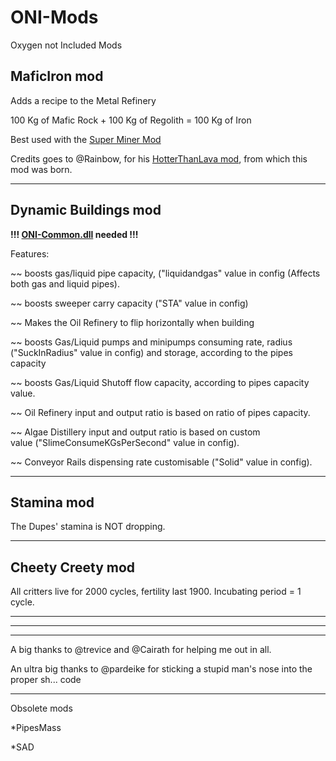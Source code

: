 # ONI-Mods
Oxygen not Included Mods

MaficIron mod 
----
Adds a recipe to the Metal Refinery

100 Kg of Mafic Rock + 100 Kg of Regolith = 100 Kg of Iron

Best used with the [Super Miner Mod](https://github.com/javisar/ONI-Modloader-Mods/tree/master/Mods)

Credits goes to @Rainbow, for his [HotterThanLava mod](https://github.com/rainbowdesign/OxygenNotIncluded-Mods), from which this mod was born.

-------------
Dynamic Buildings mod
----

**!!! [ONI-Common.dll](https://github.com/javisar/ONI-Modloader-Mods/tree/master/Mods) needed !!!** 

Features:

~~ boosts gas/liquid pipe capacity, ("liquidandgas" value in config (Affects both gas and liquid pipes).

~~ boosts sweeper carry capacity ("STA" value in config)

~~ Makes the Oil Refinery to flip horizontally when building

~~ boosts Gas/Liquid pumps and minipumps consuming rate, radius ("SuckInRadius" value in config) and storage, according to the pipes capacity

~~ boosts Gas/Liquid Shutoff flow capacity, according to pipes capacity value.

~~ Oil Refinery input and output ratio is based on ratio of pipes capacity. 

~~ Algae Distillery input and output ratio is based on custom value ("SlimeConsumeKGsPerSecond" value in config).

~~ Conveyor Rails dispensing rate customisable ("Solid" value in config).

-------------
Stamina mod
----

The Dupes' stamina is NOT dropping.

-------------
Cheety Creety mod
----
All critters live for 2000 cycles, fertility last 1900. Incubating period = 1 cycle.

------------------
------------------
------------------

A big thanks to @trevice and @Cairath for helping me out in all.

An ultra big thanks to @pardeike for sticking a stupid man's nose into the proper sh...  code

------------------

Obsolete mods

*PipesMass

*SAD
